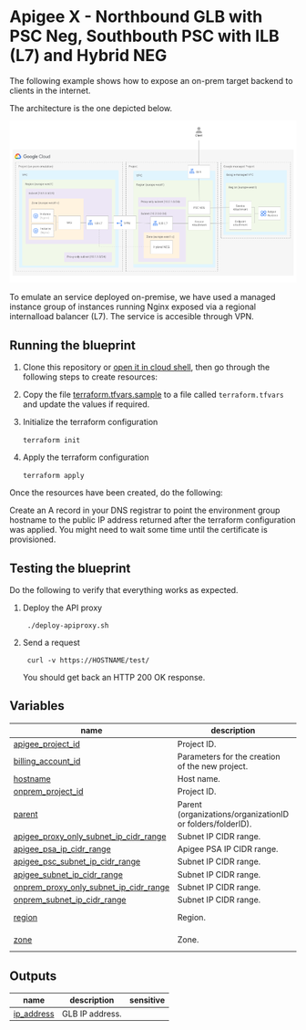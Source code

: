 # Apigee X - Northbound GLB with PSC Neg, Southbouth PSC with ILB (L7) and Hybrid NEG

The following example shows how to expose an on-prem target backend to clients in the internet.

The architecture is the one depicted below.

![Diagram](diagram.png)

To emulate an service deployed on-premise, we have used a managed instance group of instances running Nginx exposed via a regional internalload balancer (L7). The service is accesible through VPN.

## Running the blueprint

1. Clone this repository or [open it in cloud shell](https://ssh.cloud.google.com/cloudshell/editor?cloudshell_git_repo=https%3A%2F%2Fgithub.com%2Fterraform-google-modules%2Fcloud-foundation-fabric&cloudshell_print=cloud-shell-readme.txt&cloudshell_working_dir=blueprints%2F%apigee%2F/network-patterns/nb-glb-psc-neg-sb-psc-ilbl7-hybrid-neg), then go through the following steps to create resources:

2. Copy the file [terraform.tfvars.sample](./terraform.tfvars.sample) to a file called ```terraform.tfvars``` and update the values if required.

3. Initialize the terraform configuration

    ```terraform init```

4. Apply the terraform configuration

    ```terraform apply```

Once the resources have been created, do the following:

Create an A record in your DNS registrar to point the environment group hostname to the public IP address returned after the terraform configuration was applied. You might need to wait some time until the certificate is provisioned.

## Testing the blueprint

Do the following to verify that everything works as expected.

1. Deploy the API proxy

        ./deploy-apiproxy.sh

2. Send a request

        curl -v https://HOSTNAME/test/

    You should get back an HTTP 200 OK response.
<!-- BEGIN TFDOC -->

## Variables

| name | description | type | required | default |
|---|---|:---:|:---:|:---:|
| [apigee_project_id](variables.tf#L17) | Project ID. | <code>string</code> | ✓ |  |
| [billing_account_id](variables.tf#L47) | Parameters for the creation of the new project. | <code>string</code> | ✓ |  |
| [hostname](variables.tf#L52) | Host name. | <code>string</code> | ✓ |  |
| [onprem_project_id](variables.tf#L57) | Project ID. | <code>string</code> | ✓ |  |
| [parent](variables.tf#L75) | Parent (organizations/organizationID or folders/folderID). | <code>string</code> | ✓ |  |
| [apigee_proxy_only_subnet_ip_cidr_range](variables.tf#L23) | Subnet IP CIDR range. | <code>string</code> |  | <code>&#34;10.2.1.0&#47;24&#34;</code> |
| [apigee_psa_ip_cidr_range](variables.tf#L29) | Apigee PSA IP CIDR range. | <code>string</code> |  | <code>&#34;10.0.4.0&#47;22&#34;</code> |
| [apigee_psc_subnet_ip_cidr_range](variables.tf#L35) | Subnet IP CIDR range. | <code>string</code> |  | <code>&#34;10.2.2.0&#47;24&#34;</code> |
| [apigee_subnet_ip_cidr_range](variables.tf#L41) | Subnet IP CIDR range. | <code>string</code> |  | <code>&#34;10.2.0.0&#47;24&#34;</code> |
| [onprem_proxy_only_subnet_ip_cidr_range](variables.tf#L63) | Subnet IP CIDR range. | <code>string</code> |  | <code>&#34;10.1.1.0&#47;24&#34;</code> |
| [onprem_subnet_ip_cidr_range](variables.tf#L69) | Subnet IP CIDR range. | <code>string</code> |  | <code>&#34;10.1.0.0&#47;24&#34;</code> |
| [region](variables.tf#L80) | Region. | <code>string</code> |  | <code>&#34;europe-west1&#34;</code> |
| [zone](variables.tf#L86) | Zone. | <code>string</code> |  | <code>&#34;europe-west1-c&#34;</code> |

## Outputs

| name | description | sensitive |
|---|---|:---:|
| [ip_address](outputs.tf#L17) | GLB IP address. |  |

<!-- END TFDOC -->
